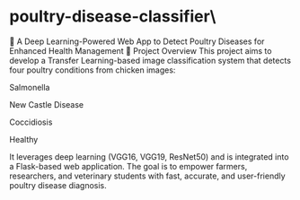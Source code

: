 # poultry-disease-classifier\

🔬 A Deep Learning-Powered Web App to Detect Poultry Diseases for Enhanced Health Management
📌 Project Overview
This project aims to develop a Transfer Learning-based image classification system that detects four poultry conditions from chicken images:

Salmonella

New Castle Disease

Coccidiosis

Healthy

It leverages deep learning (VGG16, VGG19, ResNet50) and is integrated into a Flask-based web application. The goal is to empower farmers, researchers, and veterinary students with fast, accurate, and user-friendly poultry disease diagnosis.
